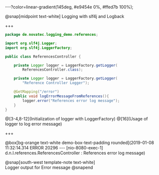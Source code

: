 ---?color=linear-gradient(145deg, #e9454e 0%, #ffed7b 100%);

@snap[midpoint text-white]
Logging with slf4j and Logback

+++

```java
package de.novatec.logging_demo.references;

import org.slf4j.Logger;
import org.slf4j.LoggerFactory;

public class ReferencesController {

    private Logger logger = LoggerFactory.getLogger(
        ReferencesController.class);

    private Logger logger = LoggerFactory.getLogger(
        "Reference Controller Logger");

    @GetMapping("/error")
    public void logErrorMessageFromReferences(){
        logger.error("References error log message");
    }
}
```

@[3-4,8-12](Initialization of logger with LoggerFactory)
@[16](Usage of logger to log error message)

+++

@box[bg-orange text-white demo-box-text-padding rounded](2019-01-08 11:32:14.314 ERROR 20296 --- [nio-8080-exec-1] d.n.l.references.ReferencesController    : References error log message)

@snap[south-west template-note text-white]
<br>Logger output for Error message
@snapend